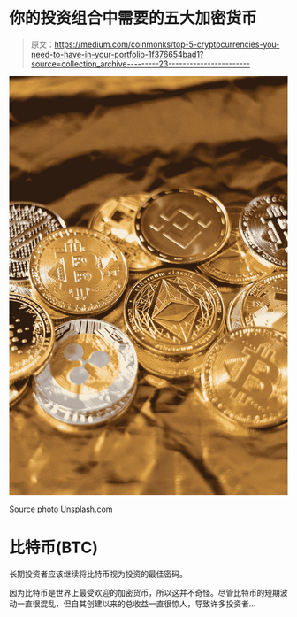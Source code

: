 # 你的投资组合中需要的五大加密货币

> 原文：<https://medium.com/coinmonks/top-5-cryptocurrencies-you-need-to-have-in-your-portfolio-1f376654bad1?source=collection_archive---------23----------------------->

![](img/ef4e2c108361c0f0a03d32a15e7de6da.png)

Source photo Unsplash.com

# 比特币(BTC)

长期投资者应该继续将比特币视为投资的最佳密码。

因为比特币是世界上最受欢迎的加密货币，所以这并不奇怪。尽管比特币的短期波动一直很混乱，但自其创建以来的总收益一直很惊人，导致许多投资者…